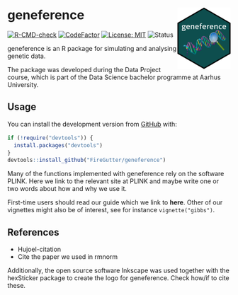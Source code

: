 
<!-- README.md is generated from README.Rmd. Please edit that file -->

# geneference <img src="man/figures/logo.png" align="right" width="120"/>

<!-- badges: start -->

[![R-CMD-check](https://github.com/FireGutter/geneference/workflows/R-CMD-check/badge.svg)](https://github.com/FireGutter/geneference/actions)
[![CodeFactor](https://www.codefactor.io/repository/github/firegutter/geneference/badge?s=d63fc08844421c6003bc29b6e159ab5051f1f619)](https://www.codefactor.io/repository/github/firegutter/geneference)
[![License:
MIT](https://img.shields.io/badge/License-MIT-yellow.svg)](https://opensource.org/licenses/MIT/)
![Status](https://img.shields.io/badge/status-not%20released-orange)
<!-- badges: end -->

geneference is an R package for simulating and analysing genetic data.

The package was developed during the Data Project course, which is part
of the Data Science bachelor programme at Aarhus University.

## Usage

You can install the development version from
[GitHub](https://github.com/) with:

``` r
if (!require("devtools")) {
  install.packages("devtools")
}
devtools::install_github("FireGutter/geneference")
```

Many of the functions implemented with geneference rely on the software
PLINK. Here we link to the relevant site at PLINK and maybe write one or
two words about how and why we use it.

First-time users should read our guide which we link to **here**. Other
of our vignettes might also be of interest, see for instance
`vignette("gibbs")`.

## References

-   Hujoel-citation
-   Cite the paper we used in rmnorm

Additionally, the open source software Inkscape was used together with
the hexSticker package to create the logo for geneference. Check how/if
to cite these.
